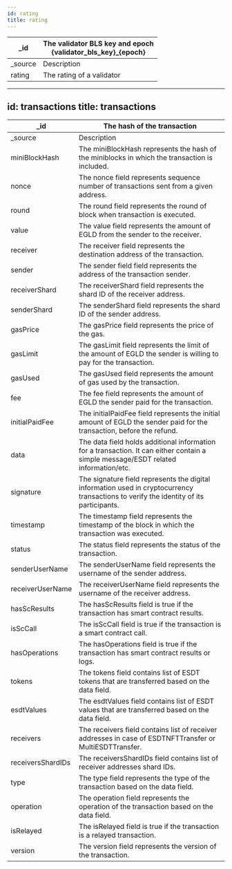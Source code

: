 ```yaml
---
id: rating
title: rating
---
```



| _id       | The validator BLS key and epoch<br/>{validator_bls_key}_{epoch} |
|-----------|-----------------------------------------------------------------|
| _source   | Description                                                     |
| rating    | The rating of a validator                                       |


---
id: transactions
title: transactions
---


| _id               | The hash of the transaction                                                                                                            |
|-------------------|----------------------------------------------------------------------------------------------------------------------------------------|
| _source           | Description                                                                                                                            |
| miniBlockHash     | The miniBlockHash represents the hash of the miniblocks in which the transaction is included.                                          |
| nonce             | The nonce field represents sequence number of transactions sent from a given address.                                                  |
| round             | The round field represents the round of block when transaction is executed.                                                            |
| value             | The value field represents the amount of EGLD from the sender to the receiver.                                                         |
| receiver          | The receiver field represents the destination address of the transaction.                                                              |
| sender            | The sender field field represents the address of the transaction sender.                                                               |
| receiverShard     | The receiverShard field represents the shard ID of the receiver address.                                                               |
| senderShard       | The senderShard field represents the shard ID of the sender address.                                                                   |
| gasPrice          | The gasPrice field represents the price of the gas.                                                                                    |
| gasLimit          | The gasLimit field represents the limit of the amount of EGLD the sender is willing to pay for the transaction.                        |                                                                  |
| gasUsed           | The gasUsed field represents the amount of gas used by the transaction.                                                                |
| fee               | The fee field represents the amount of EGLD the sender paid for the transaction.                                                       |
| initialPaidFee    | The initialPaidFee field represents the initial amount of EGLD the sender paid for the transaction, before the refund.                 |
| data              | The data field holds additional information for a transaction. It can either contain a simple message/ESDT related information/etc.    |
| signature         | The signature field represents the digital information used in cryptocurrency transactions to verify the identity of its participants. |
| timestamp         | The timestamp field represents the timestamp of the block in which the transaction was executed.                                       |
| status            | The status field represents the status of the transaction.                                                                             |
| senderUserName    | The senderUserName field represents the username of the sender address.                                                                |
| receiverUserName  | The receiverUserName field represents the username of the receiver address.                                                            |
| hasScResults      | The hasScResults field is true if the transaction has smart contract results.                                                          |
| isScCall          | The isScCall field is true if the transaction is a smart contract call.                                                                |
| hasOperations     | The hasOperations field is true if the transaction has smart contract results or logs.                                                 |
| tokens            | The tokens field contains list of ESDT tokens that are transferred based on the data field.                                            |
| esdtValues        | The esdtValues field contains list of ESDT values that are transferred based on the data field.                                        |
| receivers         | The receivers field contains list of receiver addresses in case of ESDTNFTTransfer or MultiESDTTransfer.                               |
| receiversShardIDs | The receiversShardIDs field contains list of receiver addresses shard IDs.                                                             |
| type              | The type field represents the type of the transaction based on the data field.                                                         |
| operation         | The operation field represents the operation of the transaction based on the data field.                                               |
| isRelayed         | The isRelayed field  is true if the transaction is a relayed transaction.                                                              |
| version           | The version field represents the version of the transaction.                                                                           |
